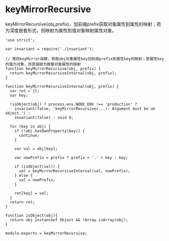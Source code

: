 # keyMirrorRecursive

keyMirrorRecursive(obj,prefix)，加前缀prefix获取对象属性到属性的映射；若为深度嵌套形式，则映射为属性到值对象映射属性对象。

    'use strict';

    var invariant = require('./invariant');

    // 等同keyMirror函数，获取obj对象属性key加前缀prefix到属性key的映射；若属性key的值为对象，则其值赋为嵌套对象属性的映射
    function keyMirrorRecursive(obj, prefix) {
      return keyMirrorRecursiveInternal(obj, prefix);
    }

    function keyMirrorRecursiveInternal(obj, prefix) {
      var ret = {};
      var key;

      !isObject(obj) ? process.env.NODE_ENV !== 'production' ? 
        invariant(false, 'keyMirrorRecursive(...): Argument must be an object.') : 
        invariant(false) : void 0;

      for (key in obj) {
        if (!obj.hasOwnProperty(key)) {
          continue;
        }

        var val = obj[key];

        var newPrefix = prefix ? prefix + '.' + key : key;

        if (isObject(val)) {
          val = keyMirrorRecursiveInternal(val, newPrefix);
        } else {
          val = newPrefix;
        }

        ret[key] = val;
      }
      return ret;
    }

    function isObject(obj){
      return obj instanceof Object && !Array.isArray(obj);
    }

    module.exports = keyMirrorRecursive;